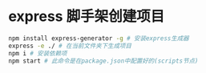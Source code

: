 # express 脚手架创建项目

```bash
npm install express-generator -g # 安装express生成器
express -e ./ # 在当前文件夹下生成项目
npm i # 安装依赖项
npm start # 此命令是在package.json中配置好的(scripts节点)
```
